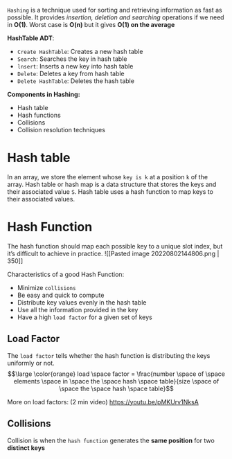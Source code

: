 `Hashing` is a technique used for sorting and retrieving information as fast as possible.
It provides _insertion, deletion and searching_ operations if we need in **O(1)**. Worst case is **O(n)** but it gives **O(1) on the average**

**HashTable ADT**:
- `Create HashTable`: Creates a new hash table
-  `Search`: Searches the key in hash table
-  `lnsert`: Inserts a new key into hash table
-  `Delete`: Deletes a key from hash table
-  `Delete HashTable`: Deletes the hash table

**Components in Hashing:**
- Hash table
-  Hash functions
-  Collisions
-  Collision resolution techniques

# Hash table
In an array, we store the element whose `key is k` at a position `k` of the array.
Hash table or hash map is a data structure that stores the keys and their associated value `S`.
Hash table uses a hash function to map keys to their associated values.

# Hash Function
The hash function should map each possible key to a unique slot index, but it’s difficult to achieve in practice.
![[Pasted image 20220802144806.png | 350]]

Characteristics of a good Hash Function:
- Minimize `collisions`
- Be easy and quick to compute
- Distribute key values evenly in the hash table
- Use all the information provided in the key
- Have a high `load factor` for a given set of keys

## Load Factor
The `load factor` tells whether the hash function is distributing the keys uniformly or not.  
$$\large \color{orange} load \space factor = \frac{number \space of \space elements \space in \space the \space hash \space table}{size \space of \space the \space hash \space table}$$

More on load factors: (2 min video)
https://youtu.be/pMKUrv1NksA
## Collisions
Collision is when the `hash function` generates the **same position** for two **distinct keys**
